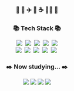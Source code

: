 <h3 align="center">🎾 🚗 ✈️ 🍕 ☕ 👨‍💻 🙌</h3>

<h3 align="center">📚 Tech Stack 📚</h3>
<p align="center">
    <img src="https://img.shields.io/badge/C%2B%2B-00599C?style=flat-square&logo=cplusplus&logoColor=white"/>&nbsp;
    <img src="https://img.shields.io/badge/C%23-512BD4?style=flat-square&logo=csharp&logoColor=white"/>&nbsp;
    <img src ="https://img.shields.io/badge/.NET-512BD4?style=flat-square&logo=dotnet&logoColor=white"/>&nbsp;
    <img src="https://img.shields.io/badge/Apache-D22128?style=flat-square&logo=apache&logoColor=white"/>&nbsp;
    <img src="https://img.shields.io/badge/IIS-0078D6?style=flat-square&logo=windows10&logoColor=white"/><br/>
    <img src="https://img.shields.io/badge/MariaDB-003545?style=flat-square&logo=mariadb&logoColor=white"/>&nbsp;
    <img src="https://img.shields.io/badge/MSSQL-CC2927?style=flat-square&logo=microsoftsqlserver&logoColor=white"/>&nbsp;
    <img src="https://img.shields.io/badge/Mysql-4479A1?style=flat-square&logo=MySql&logoColor=white"/>&nbsp;
    <img src="https://img.shields.io/badge/AWS-232F3E?style=flat-square&logo=amazonaws&logoColor=white"/>&nbsp;
    <img src="https://img.shields.io/badge/Oracle-F80000?style=flat-square&logo=oracle&logoColor=white"/>&nbsp;
</p>

<h3 align="center">✒️ Now studying... ✒️</h3>
<p align="center">
<img src="https://img.shields.io/badge/Python-3776AB?style=flat-square&logo=python&logoColor=white"/>
<img src="https://img.shields.io/badge/Nginx-009639?style=flat-square&logo=nginx&logoColor=white"/>
<img src="https://img.shields.io/badge/FastAPI-009688?style=flat-square&logoColor=white"/>
<img src="https://img.shields.io/badge/Docker-2496ED?style=flat-square&logoColor=white"/>
</p>
